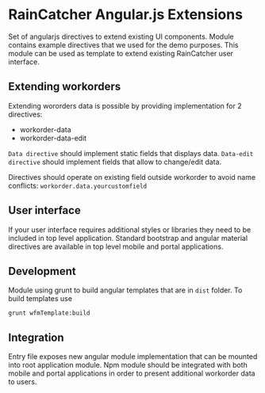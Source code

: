 # RainCatcher Angular.js Extensions

Set of angularjs directives to extend existing UI components.
Module contains example directives that we used for the demo purposes.
This module can be used as template to extend existing RainCatcher user interface.

## Extending workorders

Extending wororders data is possible by providing implementation for 2 directives:

 - workorder-data
 - workorder-data-edit

 `Data directive` should implement static fields that displays data.
 `Data-edit directive` should implement fields that allow to change/edit data.

Directives should operate on existing field outside workorder to avoid name conflicts:
`workorder.data.yourcustomfield`

## User interface

If your user interface requires additional styles or libraries they need to be included in top level application.
Standard bootstrap and angular material directives are available in top level mobile and portal applications.

## Development

Module using grunt to build angular templates that are in `dist` folder.
To build templates use

    grunt wfmTemplate:build

## Integration

Entry file exposes new angular module implementation that can be mounted into root application module.
Npm module should be integrated with both mobile and portal applications in order to present additional workorder data to users.
